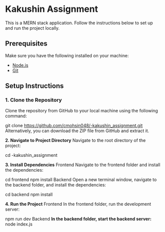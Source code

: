 # Kakushin Assignment

This is a MERN stack application. Follow the instructions below to set up and run the project locally.

## Prerequisites

Make sure you have the following installed on your machine:
- [Node.js](https://nodejs.org/)
- [Git](https://git-scm.com/)

## Setup Instructions

### 1. Clone the Repository

Clone the repository from GitHub to your local machine using the following command:


git clone https://github.com/cmohsin048/-kakushin_assignment.git
Alternatively, you can download the ZIP file from GitHub and extract it.

**2. Navigate to Project Directory**
Navigate to the root directory of the project:

cd -kakushin_assignment


**3. Install Dependencies**
Frontend
Navigate to the frontend folder and install the dependencies:

cd frontend
npm install
Backend
Open a new terminal window, navigate to the backend folder, and install the dependencies:

cd backend
npm install


**4. Run the Project**
Frontend
In the frontend folder, run the development server:


npm run dev
Backend
**In the backend folder, start the backend server:**
node index.js



